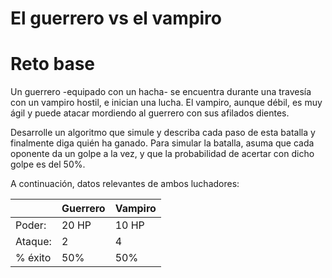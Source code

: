 # El guerrero vs el vampiro

# Reto base

Un guerrero -equipado con un hacha- se encuentra durante una travesía con un vampiro hostil, e inician una lucha. El vampiro, aunque débil, es muy ágil y puede atacar mordiendo al guerrero con sus afilados dientes. 

Desarrolle un algoritmo que simule y describa cada paso de esta batalla y finalmente diga quién ha ganado. Para simular la batalla, asuma que cada oponente da un golpe a la vez, y que la probabilidad de acertar con dicho golpe es del 50%.

A continuación, datos relevantes de ambos luchadores:
 
| | Guerrero | Vampiro |
|-|-|-|
|Poder:|20 HP|10 HP|
|Ataque:|2|4|
|% éxito|50%|50%

